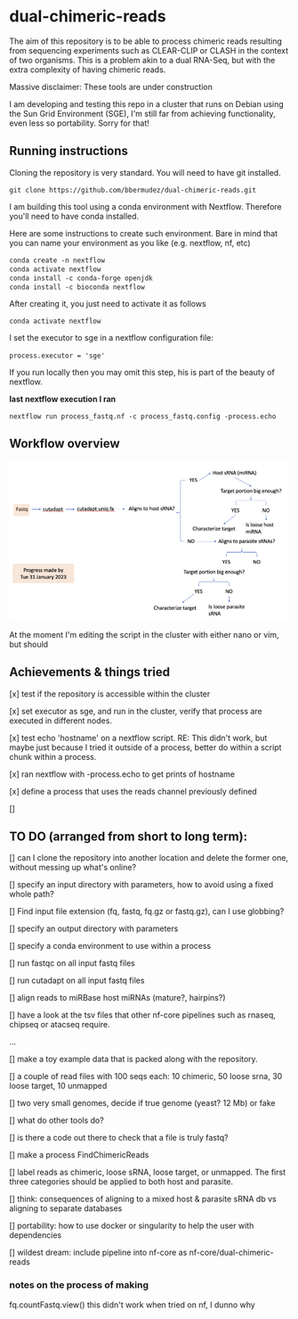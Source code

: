 # dual-chimeric-reads

The aim of this repository is to be able to process chimeric reads resulting from sequencing experiments such as CLEAR-CLIP or CLASH in the context of two organisms. This is a problem akin to a dual RNA-Seq, but with the extra complexity of having chimeric reads.

Massive disclaimer: These tools are under construction

I am developing and testing this repo in a cluster that runs on Debian using the Sun Grid Environment (SGE), I'm still far from achieving functionality, even less so portability. Sorry for that!

## Running instructions

Cloning the repository is very standard. You will need to have git installed.

```
git clone https://github.com/bbermudez/dual-chimeric-reads.git
```

I am building this tool using a conda environment with Nextflow. Therefore you'll need to have conda installed.

Here are some instructions to create such environment. Bare in mind that you can name your environment as you like (e.g. nextflow, nf, etc)

```
conda create -n nextflow
conda activate nextflow
conda install -c conda-forge openjdk
conda install -c bioconda nextflow
```

After creating it, you just need to activate it as follows

```
conda activate nextflow
```

I set the executor to sge in a nextflow configuration file:

`process.executor = 'sge'`

If you run locally then you may omit this step, his is part of the beauty of nextflow.

**last nextflow execution I ran**

```
nextflow run process_fastq.nf -c process_fastq.config -process.echo
```

## Workflow overview


![alt text](https://github.com/bbermudez/dual-chimeric-reads/blob/main/workflow.png?raw=true)


At the moment I'm editing the script in the cluster with either nano or vim, but should



## Achievements & things tried

[x] test if the repository is accessible within the cluster

[x] set executor as sge, and run in the cluster, verify that process are executed in different nodes.

[x] test echo 'hostname' on a nextflow script. RE: This didn't work, but maybe just because I tried it outside of a process, better do within a script chunk within a process.

[x] ran nextflow with -process.echo to get prints of hostname

[x] define a process that uses the reads channel previously defined

[]

## TO DO (arranged from short to long term):

[] can I clone the repository into another location and delete the former one, without messing up what's online?

[] specify an input directory with parameters, how to avoid using a fixed whole path?

[] Find input file extension (fq, fastq, fq.gz or fastq.gz), can I use globbing?

[] specify an output directory with parameters

[] specify a conda environment to use within a process

[] run fastqc on all input fastq files

[] run cutadapt on all input fastq files

[] align reads to miRBase host miRNAs (mature?, hairpins?)

[] have a look at the tsv files that other nf-core pipelines such as rnaseq, chipseq or atacseq require.

...

[] make a toy example data that is packed along with the repository.

  [] a couple of read files with 100 seqs each: 10 chimeric, 50 loose srna, 30 loose target, 10 unmapped

  [] two very small genomes, decide if true genome (yeast? 12 Mb) or fake

  [] what do other tools do?

[] is there a code out there to check that a file is truly fastq?

[] make a process FindChimericReads

  [] label reads as chimeric, loose sRNA, loose target, or unmapped. The first three categories should be applied to both host and parasite.   

[] think: consequences of aligning to a mixed host & parasite sRNA db vs aligning to separate databases

[] portability: how to use docker or singularity to help the user with dependencies

[] wildest dream: include pipeline into nf-core as nf-core/dual-chimeric-reads

### notes on the process of making

fq.countFastq.view() this didn't work when tried on nf, I dunno why
